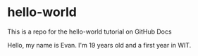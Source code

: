# hello-world
This is a repo for the hello-world tutorial on GitHub Docs

Hello, my name is Evan. I'm 19 years old and a first year in WIT. 
